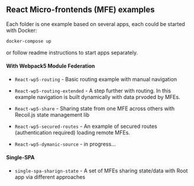 ## React Micro-frontends (MFE) examples

Each folder is one example based on several apps, each could be started with Docker:
```bash
docker-compose up
```
or follow readme instructions to start apps separately.

#### With Webpack5 Module Federation

- `React-wp5-routing` - Basic routing example with manual navigation
- `React-wp5-routing-extended` - A step further with routing. In this example navigation is built dynamically with data prvoded by MFEs.

- `React-wp5-share` - Sharing state from one MFE across others with Recoil.js state management lib
- `React-wp5-secured-routes` - An example of secured routes (authentication required) loading remote MFEs.
- `React-wp5-dymanic-source` - in progress...

#### Single-SPA

- `single-spa-sharign-state` - A set of MFEs sharing state/data with Root app via different approaches